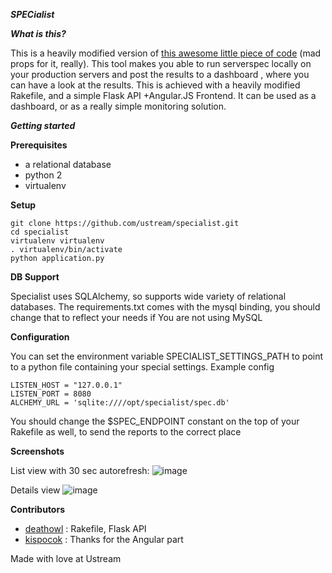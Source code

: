 ***SPECialist***

***What is this?***

This is a heavily modified version of [this awesome little piece of code](https://github.com/vincentbernat/serverspec-example) (mad props for it, really). This tool makes you able to run serverspec locally on your production servers and post the results to a dashboard , where you can have a look at the results. This is achieved with a heavily modified Rakefile, and a simple Flask API +Angular.JS Frontend. It can be used as a dashboard, or as a really simple monitoring solution.

***Getting started***

**Prerequisites**

* a relational database
* python 2
* virtualenv

**Setup**

```
git clone https://github.com/ustream/specialist.git
cd specialist
virtualenv virtualenv
. virtualenv/bin/activate
python application.py
```

**DB Support**

Specialist uses SQLAlchemy, so supports wide variety of relational databases. The requirements.txt comes with the mysql binding, you should change that to reflect your needs if You are not using MySQL

**Configuration**

You can set the environment variable SPECIALIST_SETTINGS_PATH to point to a python file containing your special settings.
Example config

```
LISTEN_HOST = "127.0.0.1"
LISTEN_PORT = 8080
ALCHEMY_URL = 'sqlite:////opt/specialist/spec.db'
```

You should change the $SPEC_ENDPOINT constant on the top of your Rakefile as well, to send the reports to the correct place

**Screenshots**

List view with 30 sec autorefresh:
![image](https://raw.githubusercontent.com/ustream/Specialist/master/screenshots/scrot1.png)

Details view
![image](https://raw.githubusercontent.com/ustream/Specialist/master/screenshots/details.png)

**Contributors**

* [deathowl](http://github.com/deathowl) : Rakefile, Flask API
* [kispocok](http://github.com/kispocok) : Thanks for the Angular part

Made with love at Ustream